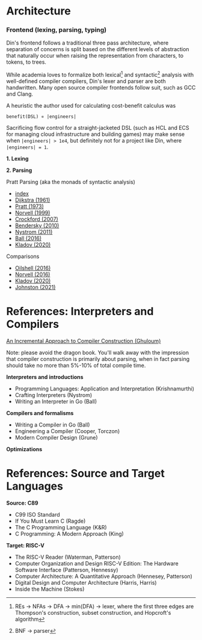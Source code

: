 # Architecture

### Frontend (lexing, parsing, typing)
Din's frontend follows a traditional three pass architecture, where separation
of concerns is split based on the different levels of abstraction that naturally
occur when raising the representation from characters, to tokens, to trees.

While academia loves to formalize both lexical[^0] and syntactic[^1] analysis with
well-defined compiler compilers, Din's lexer and parser are both handwritten. Many
open source compiler frontends follow suit, such as GCC and Clang.

A heuristic the author used for calculating cost-benefit calculus was
```
benefit(DSL) ∝ |engineers|
```

Sacrificing flow control for a straight-jacketed DSL (such as HCL and ECS for
managing cloud infrastructure and building games) may make sense when
`|engineers| > 1e4`, but definitely not for a project like Din, where
`|engineers| = 1`.

[^0]: REs -> NFAs -> DFA -> min(DFA) -> lexer, where the first three edges are
     Thompson's construction, subset construction, and Hopcroft's algorithm

[^1]: BNF -> parser

**1. Lexing**

**2. Parsing**

Pratt Parsing (aka the monads of syntactic analysis)
- [index](https://www.oilshell.org/blog/2017/03/31.html)
- [Dijkstra (1961)](https://ir.cwi.nl/pub/9251/9251D.pdf)
- [Pratt (1973)](https://tdop.github.io/)
- [Norvell (1999)](https://www.engr.mun.ca/%7Etheo/Misc/exp_parsing.htm)
- [Crockford (2007)](https://crockford.com/javascript/tdop/tdop.html)
- [Bendersky (2010)](https://eli.thegreenplace.net/2010/01/02/top-down-operator-precedence-parsing)
- [Nystrom (2011)](https://journal.stuffwithstuff.com/2011/03/19/pratt-parsers-expression-parsing-made-easy/)
- [Ball (2016)](https://edu.anarcho-copy.org/Programming%20Languages/Go/writing%20an%20INTERPRETER%20in%20go.pdf)
- [Kladov (2020)](https://matklad.github.io/2020/04/13/simple-but-powerful-pratt-parsing)

Comparisons
- [Oilshell (2016)](https://www.oilshell.org/blog/2016/11/01.html)
- [Norvell (2016)](https://www.engr.mun.ca/%7Etheo/Misc/pratt_parsing.htm)
- [Kladov (2020)](https://matklad.github.io/2020/04/15/from-pratt-to-dijkstra.html)
- [Johnston (2021)](https://www.abubalay.com/blog/2021/12/31/lr-control-flow)

# References: Interpreters and Compilers
[An Incremental Approach to Compiler Construction (Ghuloum)](http://scheme2006.cs.uchicago.edu/11-ghuloum.pdf)

Note: please avoid the dragon book. You'll walk away with the impression that
compiler construction is primarily about parsing, when in fact parsing should
take no more than 5%-10% of total compile time.

**Interpreters and introductions**
- Programming Languages: Application and Interpretation (Krishnamurthi)
- Crafting Interpreters (Nystrom)
- Writing an Interpreter in Go (Ball)

**Compilers and formalisms**
- Writing a Compiler in Go (Ball)
- Engineering a Compiler (Cooper, Torczon)
- Modern Compiler Design (Grune)

**Optimizations**

# References: Source and Target Languages
**Source: C89**
- C99 ISO Standard
- If You Must Learn C (Ragde)
- The C Programming Language (K&R)
- C Programming: A Modern Approach (King)

**Target: RISC-V**
- The RISC-V Reader (Waterman, Patterson)
- Computer Organization and Design RISC-V Edition: The Hardware Software Interface (Patterson, Hennessy)
- Computer Architecture: A Quantitative Approach (Hennesey, Patterson)
- Digital Design and Computer Architecture (Harris, Harris)
- Inside the Machine (Stokes)